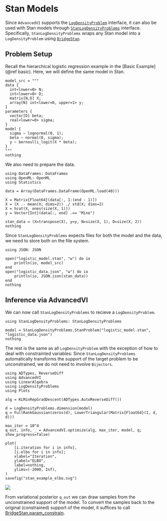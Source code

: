# Stan Models

Since `AdvancedVI` supports the [`LogDensityProblem`](https://github.com/tpapp/LogDensityProblems.jl) interface, it can also be used with Stan models through [`StanLogDensityProblems`](https://github.com/sethaxen/StanLogDensityProblems.jl) interface.
Specifically, `StanLogDensityProblems` wraps any Stan model into a `LogDensityProblem` using [`BridgeStan`](https://github.com/roualdes/bridgestan).

## Problem Setup

Recall the hierarchical logistic regression example in the [Basic Example](@ref basic).
Here, we will define the same model in Stan.

```@example stan
model_src = """
data {
  int<lower=0> N;
  int<lower=0> D;
  matrix[N,D] X;
  array[N] int<lower=0, upper=1> y;
}
parameters {
  vector[D] beta;
  real<lower=0> sigma;
}
model {
  sigma ~ lognormal(0, 1);
  beta ~ normal(0, sigma);
  y ~ bernoulli_logit(X * beta);
}
"""
nothing
```

We also need to prepare the data.

```@example stan
using DataFrames: DataFrames
using OpenML: OpenML
using Statistics

data = Array(DataFrames.DataFrame(OpenML.load(40)))

X = Matrix{Float64}(data[:, 1:(end - 1)])
X = (X .- mean(X; dims=2)) ./ std(X; dims=2)
X = hcat(X, ones(size(X, 1)))
y = Vector{Int}(data[:, end] .== "Mine")

stan_data = (X=transpose(X), y=y, N=size(X, 1), D=size(X, 2))
nothing
```

Since `StanLogDensityProblems` expects files for both the model and the data, we need to store both on the file system.

```@example stan
using JSON: JSON

open("logistic_model.stan", "w") do io
    println(io, model_src)
end
open("logistic_data.json", "w") do io
    println(io, JSON.json(stan_data))
end
nothing
```

## Inference via AdvancedVI

We can now call `StanLogDensityProblems` to recieve a `LogDensityProblem`.

```@example stan
using StanLogDensityProblems: StanLogDensityProblems

model = StanLogDensityProblems.StanProblem("logistic_model.stan", "logistic_data.json")
nothing
```

The rest is the same as all `LogDensityProblem` with the exception of how to deal with constrainted variables: Since `StanLogDensityProblems` automatically transforms the support of the target problem to be unconstrained, we do not need to involve `Bijectors`.

```@example stan
using ADTypes, ReverseDiff
using AdvancedVI
using LinearAlgebra
using LogDensityProblems
using Plots

alg = KLMinRepGradDescent(ADTypes.AutoReverseDiff())

d = LogDensityProblems.dimension(model)
q = FullRankGaussian(zeros(d), LowerTriangular(Matrix{Float64}(I, d, d)))

max_iter = 10^4
q_out, info, _ = AdvancedVI.optimize(alg, max_iter, model, q; show_progress=false)

plot(
    [i.iteration for i in info],
    [i.elbo for i in info];
    xlabel="Iteration",
    ylabel="ELBO",
    label=nothing,
    ylims=(-2000, Inf),
)
savefig("stan_example_elbo.svg")
```

![](stan_example_elbo.svg)

From variational posterior `q_out` we can draw samples from the unconstrained support of the model.
To convert the samples back to the original (constrained) support of the model, it suffices to call [BridgeStan.param_constrain](https://roualdes.us/bridgestan/latest/languages/julia.html#BridgeStan.param_constrain).
